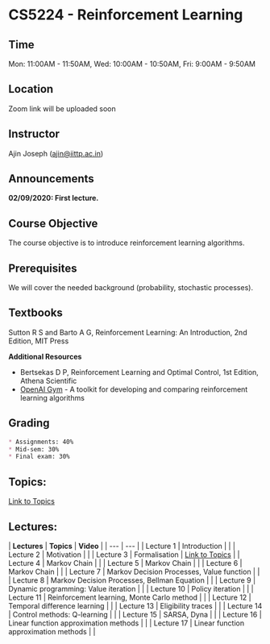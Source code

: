 # CS5224 - Reinforcement Learning

## Time

Mon: 11:00AM - 11:50AM,
Wed: 10:00AM - 10:50AM,
Fri: 9:00AM - 9:50AM

## Location
Zoom link will be uploaded soon

## Instructor
Ajin Joseph (ajin@iittp.ac.in)


## Announcements
**02/09/2020: First lecture.**


## Course Objective
The course objective is to introduce reinforcement learning algorithms.

## Prerequisites

We will cover the needed background (probability, stochastic processes). 

## Textbooks
Sutton R S and Barto A G, Reinforcement Learning: An Introduction, 2nd Edition, MIT Press

**Additional Resources**

* Bertsekas D P, Reinforcement Learning and Optimal Control, 1st Edition, Athena Scientific
* [OpenAI Gym](https://gym.openai.com/) - A toolkit for developing and comparing reinforcement learning algorithms

## Grading
```markdown
* Assignments: 40% 
* Mid-sem: 30% 
* Final exam: 30%
```

 
## Topics:

[Link to Topics](https://iittp.ac.in/pdfs/syllabus/CS5224.pdf)
 
 
## Lectures:

| **Lectures**   | **Topics** | **Video** |
| --- | --- |
| Lecture 1     | Introduction  | |
| Lecture 2     | Motivation   | |
| Lecture 3     | Formalisation | [Link to Topics](https://drive.google.com/file/d/1ahkrWr0I9f_YIXVkoXkI4NrsOs_UhQyD/view) |
| Lecture 4     | Markov Chain | |
| Lecture 5     | Markov Chain | | 
| Lecture 6     | Markov Chain | |
| Lecture 7     | Markov Decision Processes, Value function | |
| Lecture 8     | Markov Decision Processes, Bellman Equation | |
| Lecture 9     | Dynamic programming: Value iteration | |
| Lecture 10    | Policy iteration | |
| Lecture 11    | Reinforcement learning, Monte Carlo method  | |
| Lecture 12    | Temporal difference learning | |
| Lecture 13    | Eligibility traces | |
| Lecture 14    | Control methods: Q-learning | |
| Lecture 15    | SARSA, Dyna  | |
| Lecture 16    | Linear function approximation methods | |
| Lecture 17    | Linear function approximation methods | |






